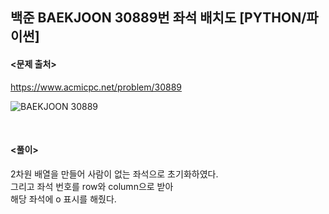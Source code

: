 ## 백준 BAEKJOON 30889번 좌석 배치도 [PYTHON/파이썬]

#### <문제 출처><br>
https://www.acmicpc.net/problem/30889

![BAEKJOON 30889](https://blog.kakaocdn.net/dn/b9Y0jv/btsCRibkQwT/caMen2K1XdwEkoOgQlLZHk/img.png)

<br>

#### <풀이><br>

2차원 배열을 만들어 사람이 없는 좌석으로 초기화하였다.  
그리고 좌석 번호를 row와 column으로 받아  
해당 좌석에 o 표시를 해줬다.  